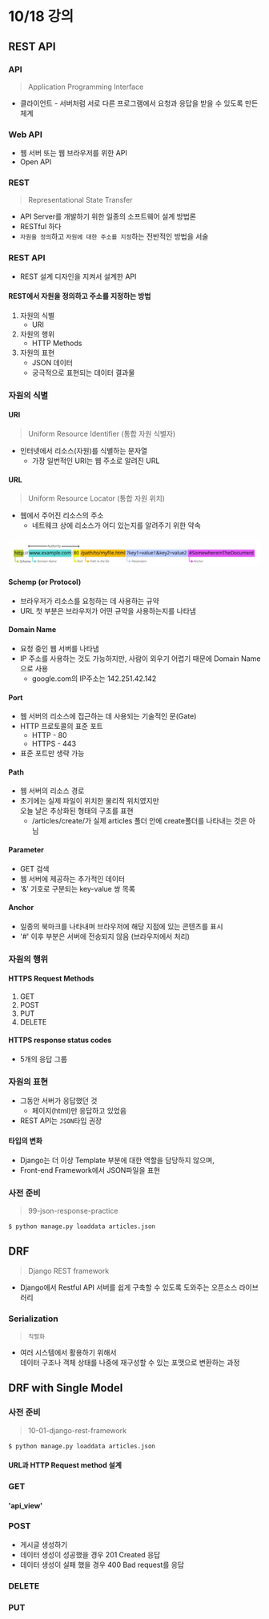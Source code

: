 # 10/18 강의
## REST API
### API
> Application Programming Interface
- 클라이언트 - 서버처럼 서로 다른 프로그램에서 요청과 응답을 받을 수 있도록 만든 체계

### Web API
- 웹 서버 또는 웹 브라우저를 위한 API
- Open API

### REST
> Representational State Transfer
- API Server를 개발하기 위한 일종의 소프트웨어 설계 방법론
- RESTful 하다
- `자원을 정의`하고 `자원에 대한 주소를 지정`하는 전반적인 방법을 서술

### REST API
- REST 설계 디자인을 지켜서 설계한 API

#### REST에서 자원을 정의하고 주소를 지정하는 방법
1. 자원의 식별
    - URI
2. 자원의 행위
    - HTTP Methods
3. 자원의 표현
    - JSON 데이터
    - 궁극적으로 표현되는 데이터 결과물

### 자원의 식별
#### URI
> Uniform Resource Identifier (통합 자원 식별자)
- 인터넷에서 리소스(자원)를 식별하는 문자열
    - 가장 일번적인 URI는 웹 주소로 알려진 URL
#### URL
> Uniform Resource Locator (통합 자원 위치)
- 웹에서 주어진 리소스의 주소
    - 네트웨크 상에 리소스가 어디 있는지를 알려주기 위한 약속

#### ![URL 구조](url.png)

#### Schemp (or Protocol)
- 브라우저가 리소스를 요청하는 데 사용하는 규약
- URL 첫 부분은 브라우저가 어떤 규약을 사용하는지를 나타냄

#### Domain Name
- 요청 중인 웹 서버를 나타냄
- IP 주소를 사용하는 것도 가능하지만, 사람이 외우기 어렵기 때문에 Domain Name으로 사용
    - google.com의 IP주소는 142.251.42.142

#### Port
- 웹 서버의 리소스에 접근하는 데 사용되는 기술적인 문(Gate)
- HTTP 프로토콜의 표준 포트
    - HTTP - 80
    - HTTPS - 443
- 표준 포트만 생략 가능

#### Path
- 웹 서버의 리소스 경로
- 초기에는 실제 파일이 위치한 물리적 위치였지만<br>
    오늘 날은 추상화된 형태의 구조를 표현
    - /articles/create/가 실제 articles 폴더 안에 create폴더를 나타내는 것은 아님

#### Parameter
- GET 검색
- 웹 서버에 제공하는 추가적인 데이터
- '&' 기호로 구분되는 key-value 쌍 목록

#### Anchor
- 일종의 북마크를 나타내며 브라우저에 해당 지점에 있는 콘텐츠를 표시
- '#' 이후 부분은 서버에 전송되지 않음 (브라우저에서 처리)

### 자원의 행위
#### HTTPS Request Methods
1. GET
2. POST
3. PUT
4. DELETE

#### HTTPS response status codes
- 5개의 응답 그룹

### 자원의 표현
- 그동안 서버가 응답했던 것
    - 페이지(html)만 응답하고 있었음
- REST API는 `JSON`타입 권장

#### 타입의 변화
- Django는 더 이상 Template 부분에 대한 역할을 담당하지 않으며,
- Front-end Framework에서 JSON파일을 표현

### 사전 준비
> 99-json-response-practice
```bash 
$ python manage.py loaddata articles.json
```

## DRF
> Django REST framework
- Django에서 Restful API 서버를 쉽게 구축할 수 있도록 도와주는 오픈소스 라이브러리

### Serialization
> `직렬화`
- 여러 시스템에서 활용하기 위해서<br>
    데이터 구조나 객체 상태를 나중에 재구성할 수 있는 포맷으로 변환하는 과정

## DRF with Single Model
### 사전 준비
> 10-01-django-rest-framework
```bash 
$ python manage.py loaddata articles.json
```

#### URL과 HTTP Request method 설계

### GET
#### 'api_view'

### POST
- 게시글 생성하기
- 데이터 생성이 성공했을 경우 201 Created 응답
- 데이터 생성이 실패 했을 경우 400 Bad request를 응답

### DELETE

### PUT